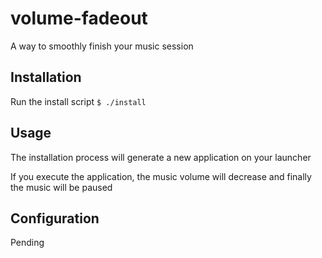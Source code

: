 # volume-fadeout
A way to smoothly finish your music session

## Installation
Run the install script
`$ ./install`

## Usage
The installation process will generate a new application on your launcher 

If you execute the application, the music volume will decrease and finally the music will be paused

## Configuration
Pending
